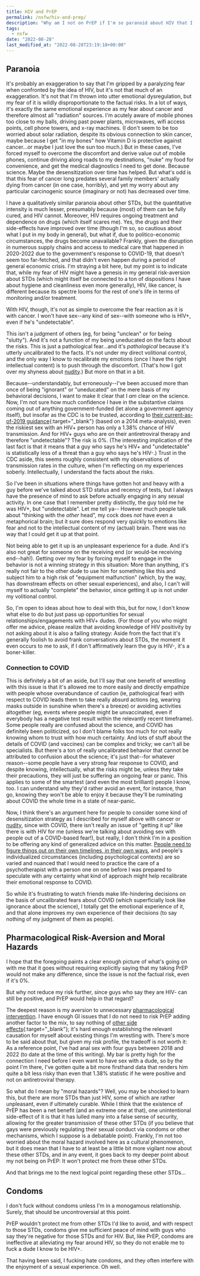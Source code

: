 ```yaml
---
title: HIV and PrEP
permalink: /nsfw/hiv-and-prep/
description: "Why am I not on PrEP if I'm so paranoid about HIV that I won't even hook up with guys who are \"undetectable\"?"
tags:
  - nsfw
date: "2022-08-28"
last_modified_at: "2022-08-28T23:19:18+00:00"
---
```


## Paranoia

It's probably an exaggeration to say that I'm gripped by a paralyzing fear when confronted by the idea of HIV, but it's not that much of an exaggeration. It's not that I'm thrown into utter emotional dysregulation, but my fear of it is wildly disproportionate to the factual risks. In a lot of ways, it's exactly the same emotional experience as my fear about cancer and therefore almost all "radiation" sources. I'm acutely aware of mobile phones too close to my balls, driving past power plants, microwaves, wifi access points, cell phone towers, and x-ray machines. (I don't seem to be too worried about solar radiation, despite its obvious connection to skin cancer, maybe because I get "in my bones" how Vitamin D is protective against cancer...or maybe I just love the sun too much.) But in these cases, I've forced myself to overcome the discomfort and derive value out of mobile phones, continue driving along roads to my destinations, "nuke" my food for convenience, and get the medical diagnostics I need to get done. Because science. Maybe the desensitization over time has helped. But what's odd is that this fear of cancer long predates several family members' actually dying from cancer (in one case, horribly), and yet my worry about any particular carcinogenic source (imaginary or not) has decreased over time.

I have a qualitatively similar paranoia about other STDs, but the quantitative intensity is much lesser, presumably because (most) of them can be fully cured, and HIV cannot. Moreover, HIV requires ongoing treatment and dependence on drugs (which itself scares me). Yes, the drugs and their side-effects have improved over time (though I'm so, so cautious about what I put in my body in general), but what if, due to politico-economic circumstances, the drugs become unavailable? Frankly, given the disruption in numerous supply chains and access to medical care that happened in 2020-2022 due to the government's response to COVID-19, that doesn't seem too far-fetched, and that didn't even happen during a period of general economic crisis. I'm straying a bit here, but my point is to indicate that, while my fear of HIV might have a genesis in my general risk-aversion about STDs (which might itself be connected to a ton of dispositions I have about hygiene and cleanliness even more generally), HIV, like cancer, is different because its spectre looms for the rest of one's life in terms of monitoring and/or treatment.

With HIV, though, it's not as simple to overcome the fear reaction as it is with cancer. I won't have sex--any kind of sex--with someone who is HIV+, even if he's "undetectable".

This isn't a judgment of others (eg, for being "unclean" or for being "slutty"). And it's not a function of my being uneducated on the facts about the risks. This is just a pathological fear...and it's _pathological_ because it's utterly uncalibrated to the facts. It's not under my direct volitional control, and the only way I know to recalibrate my emotions (once I have the right intellectual content) is to push through the discomfort. (That's how I got over my shyness about [nudity](/nsfw/nudity/).) But more on that in a bit.

Because--understandably, but erroneously--I've been accused more than once of being "ignorant" or "uneducated" on the mere basis of my behavioral decisions, I want to make it clear that I _am_ clear on the science. Now, I'm not sure how much confidence I have in the substantive claims coming out of anything government-funded (let alone a government agency itself), but insofar as the CDC is to be trusted, according to [their current-as-of-2019 guidance](https://www.cdc.gov/hiv/risk/estimates/riskbehaviors.html){:target="&lowbar;blank"} (based on a 2014 meta-analysis), even the riskiest sex with an HIV+ person has only a 1.38% chance of HIV transmission. And for HIV+ guys who are on their antiretroviral therapy and therefore "undetectable"? The risk is 0%. (The interesting implication of the last fact is that it means that a guy who says he's HIV+ and "undetectable" is statistically less of a threat than a guy who says he's HIV-.) Trust in the CDC aside, this seems roughly consistent with my observations of transmission rates in the culture, when I'm reflecting on my experiences soberly. Intellectually, I understand the facts about the risks.

So I've been in situations where things have gotten hot and heavy with a guy before we've talked about STD status and recency of tests, but I always have the presence of mind to ask before actually engaging in any sexual activity. In one case that I remember pretty distinctly, the guy told me he was HIV+, but "undetectable". Let me tell ya-- However much people talk about "thinking with the _other_ head", my cock does _not_ have even a metaphorical brain; but it sure does respond very quickly to emotions like fear and not to the intellectual content of my (actual) brain. There was no way that I could get it up at that point.

Not being able to get it up is an unpleasant experience for a dude. And it's also not great for someone on the receiving end (or would-be receiving end--hah!). Getting over my fear by forcing myself to engage in the behavior is not a winning strategy in this situation: More than anything, it's really not fair to the other dude to use him for something like this and subject him to a high risk of "equipment malfunction" (which, by the way, has downstream effects on other sexual experiences), and also, I can't will myself to actually "complete" the behavior, since getting it up is not under my volitional control.

So, I'm open to ideas about how to deal with this, but for now, I don't know what else to do but just pass up opportunities for sexual relationships/engagements with HIV+ dudes. (For those of you who might offer me advice, please realize that avoiding knowledge of HIV positivity by not asking about it is also a failing strategy: Aside from the fact that it's generally foolish to avoid frank conversations about STDs, the moment it even occurs to me to ask, if I don't affirmatively learn the guy is HIV-, it's a boner-killer.

### Connection to COVID

This is definitely a bit of an aside, but I'll say that one benefit of wrestling with this issue is that it's allowed me to more easily and directly empathize with people whose overabundance of caution (ie, pathological fear) with respect to COVID leads them to take really absurd actions (eg, wearing masks outside in sunshine when there's a breeze) or avoiding activities altogether (eg, events where people might be unvaccinated, even if everybody has a negative test result within the relevantly recent timeframe). Some people really are confused about the science, and COVID has definitely been politicized, so I don't blame folks too much for not really knowing whom to trust with how much certainty. And lots of stuff about the details of COVID (and vaccines) can be complex and tricky; we can't all be specialists. But there's a ton of really uncalibrated behavior that cannot be attributed to confusion about the science; it's just that--for whatever reason--some people have a very strong fear response to COVID, and despite knowing, intellectually, what the risks might be, unless they take their precautions, they will just be suffering an ongoing fear or panic. This applies to some of the smartest (and even the most brilliant) people I know, too. I can understand why they'd rather avoid an event, for instance, than go, knowing they won't be able to enjoy it because they'll be ruminating about COVID the whole time in a state of near-panic.

Now, I think there's an argument here for people to consider some kind of desensitization strategy as I described for myself above with cancer or [nudity](/nsfw/nudity/), since with COVID, there isn't really an issue of "getting it up" like there is with HIV for me (unless we're talking about avoiding sex with people out of a COVID-based fear!), but really, I don't think I'm in a position to be offering any kind of generalized advice on this matter. [People need to figure things out on their own timelines, in their own ways](/prime-directive/), and people's individualized circumstances (including psychological contexts) are so varied and nuanced that I would need to practice the care of a psychotherapist with a person one on one before I was prepared to speculate with any certainty what kind of approach might help recalibrate their emotional response to COVID.

So while it's frustrating to watch friends make life-hindering decisions on the basis of uncalibrated fears about COVID (which superficially look like ignorance about the science), I totally get the emotional experience of it, and that alone improves my own experience of their decisions (to say nothing of my judgment of them as people).

## Pharmacological Risk-Aversion and Moral Hazards

I hope that the foregoing paints a clear enough picture of what's going on with me that it goes without requiring explicitly saying that my taking PrEP would not make any difference, since the issue is not the factual risk, even if it's 0%.

But why not reduce my risk further, since guys who say they are HIV- can still be positive, and PrEP would help in that regard?

The deepest reason is my aversion to unnecessary [pharmacological intervention](/pharmaceuticals/). I have enough GI issues that I do not need to risk PrEP adding another factor to the mix, to say nothing of [other side effects](https://www.cdc.gov/hiv/basics/prep/about-prep.html#:~:text=side%20effects%20like%20diarrhea%2C%20nausea%2C%20headache%2C%20fatigue%2C%20and%20stomach%20pain){:target="&lowbar;blank"}; it's hard enough establishing the relevant causation for myself about existing things I'm wrestling with. There's more to be said about that, but given my risk profile, the tradeoff is not worth it: As a reference point, I've had anal sex with four guys between 2018 and 2022 (to date at the time of this writing). My bar is pretty high for the connection I need before I even want to have sex with a dude, so by the point I'm there, I've gotten quite a bit more firsthand data that renders him quite a bit less risky than even that 1.38% statistic if he were positive and not on antiretroviral therapy.

So what do I mean by "moral hazards"? Well, you may be shocked to learn this, but there are more STDs than just HIV, some of which are rather unpleasant, even if ultimately curable. While I think that the existence of PrEP has been a net benefit (and an extreme one at that), one unintentional side-effect of it is that it has lulled many into a false sense of security, allowing for the greater transmission of these other STDs (if you believe that gays were previously regulating their sexual conduct via condoms or other mechanisms, which I suppose is a debatable point). Frankly, I'm not too worried about the moral hazard involved here as a cultural phenomenon, but it does mean that I have to at least be a little bit more vigilant now about these other STDs, and in any event, it goes back to my deeper point about my not being on PrEP: It won't protect me from these other STDs.

And that brings me to the next logical point regarding these other STDs...

## Condoms

I don't fuck without condoms unless I'm in a monogamous relationship. Surely, that should be uncontroversial at this point.

PrEP wouldn't protect me from other STDs I'd like to avoid, and with respect to those STDs, condoms give me sufficient peace of mind with guys who say they're negative for those STDs and for HIV. But, like PrEP, condoms are ineffective at alleviating my fear around HIV, so they do not enable me to fuck a dude I know to be HIV+.

That having been said, I fucking hate condoms, and they often interfere with the enjoyment of a sexual experience. Oh well.
